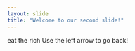 ```yaml
---
layout: slide
title: "Welcome to our second slide!"
---
```

eat the rich
Use the left arrow to go back!
